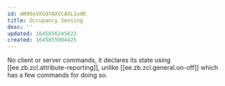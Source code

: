 ```yaml
---
id: mN90xVXGdYAXVCAXL1odK
title: Occupancy Sensing
desc: ''
updated: 1645856245623
created: 1645855904425
---
```


No client or server commands, it declares its state using [[ee.zb.zcl.attribute-reporting]], unlike [[ee.zb.zcl.general.on-off]] which has a few commands for doing so.
